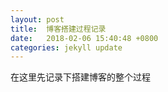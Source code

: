 ```yaml
---
layout: post
title:  博客搭建过程记录
date:   2018-02-06 15:40:48 +0800
categories: jekyll update
---
```

在这里先记录下搭建博客的整个过程    


